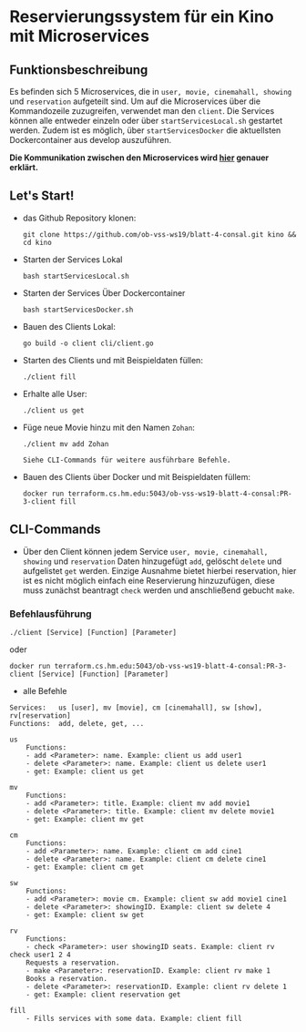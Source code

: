 # Reservierungssystem für ein Kino mit Microservices

## Funktionsbeschreibung
Es befinden sich 5 Microservices, die in `user, movie, cinemahall, showing` und `reservation` aufgeteilt sind.
Um auf die Microservices über die Kommandozeile zuzugreifen, verwendet man den `client`.
Die Services können alle entweder einzeln oder über `startServicesLocal.sh` gestartet werden.
Zudem ist es möglich, über `startServicesDocker` die aktuellsten Dockercontainer aus develop auszuführen.

__Die Kommunikation zwischen den Microservices wird [hier](https://github.com/ob-vss-ws19/blatt-4-consal/blob/development/Protocol.md) genauer erklärt.__
## Let's Start!

-   das Github Repository klonen:

    ```
    git clone https://github.com/ob-vss-ws19/blatt-4-consal.git kino && cd kino
    ```

-  Starten der Services Lokal

    ```
    bash startServicesLocal.sh
    ```

-  Starten der Services Über Dockercontainer

    ```
    bash startServicesDocker.sh
    ```

-   Bauen des Clients Lokal:

    ```
    go build -o client cli/client.go
    ```

-   Starten des Clients und mit Beispieldaten füllen:

    ```
    ./client fill
    ```

-   Erhalte alle User:

    ```
    ./client us get
    ```

-   Füge neue Movie hinzu mit den Namen `Zohan`:

    ```
    ./client mv add Zohan
    ```
    `Siehe CLI-Commands für weitere ausführbare Befehle.`

-   Bauen des Clients über Docker und mit Beispieldaten füllem:

    ```
    docker run terraform.cs.hm.edu:5043/ob-vss-ws19-blatt-4-consal:PR-3-client fill
    ```


## CLI-Commands

-   Über den Client können jedem Service `user, movie, cinemahall, showing` und `reservation` Daten hinzugefügt `add`, gelöscht `delete` und aufgelistet `get` werden.
Einzige Ausnahme bietet hierbei reservation, hier ist es nicht möglich einfach eine Reservierung hinzuzufügen, diese muss zunächst beantragt `check` werden und anschließend gebucht `make`.

### Befehlausführung

    ./client [Service] [Function] [Parameter]

oder


    docker run terraform.cs.hm.edu:5043/ob-vss-ws19-blatt-4-consal:PR-3-client [Service] [Function] [Parameter]


- alle Befehle
```
Services:   us [user], mv [movie], cm [cinemahall], sw [show], rv[reservation]
Functions:  add, delete, get, ...

us
    Functions:
    - add <Parameter>: name. Example: client us add user1
    - delete <Parameter>: name. Example: client us delete user1
    - get: Example: client us get

mv
    Functions:
    - add <Parameter>: title. Example: client mv add movie1
    - delete <Parameter>: title. Example: client mv delete movie1
    - get: Example: client mv get

cm
    Functions:
    - add <Parameter>: name. Example: client cm add cine1
    - delete <Parameter>: name. Example: client cm delete cine1
    - get: Example: client cm get

sw
    Functions:
    - add <Parameter>: movie cm. Example: client sw add movie1 cine1
    - delete <Parameter>: showingID. Example: client sw delete 4
    - get: Example: client sw get

rv
    Functions:
    - check <Parameter>: user showingID seats. Example: client rv check user1 2 4
    Requests a reservation.
    - make <Parameter>: reservationID. Example: client rv make 1
    Books a reservation.
    - delete <Parameter>: reservationID. Example: client rv delete 1
    - get: Example: client reservation get

fill
    - Fills services with some data. Example: client fill
```
